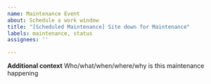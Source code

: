 ```yaml
---
name: Maintenance Event
about: Schedule a work window
title: "[Scheduled Maintenance] Site down for Maintenance"
labels: maintenance, status
assignees: ''

---
```


<!--
start: 2021-08-24T13:00:00.220Z
end: 2021-08-24T14:00:00.220Z
expectedDown: google, hacker-news
-->

**Additional context**
Who/what/when/where/why is this maintenance happening
